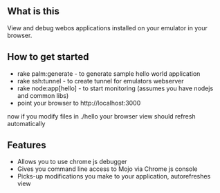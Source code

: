 ## What is this
View and debug webos applications installed on your emulator in your browser.

## How to get started
* rake palm:generate   - to generate sample hello world application
* rake ssh:tunnel      - to create tunnel for emulators webserver
* rake node:app[hello] - to start monitoring (assumes you have nodejs and common libs)
* point your browser to http://localhost:3000

now if you modify files in ./hello your browser view should refresh automatically

## Features
* Allows you to use chrome js debugger 
* Gives you command line access to Mojo via Chrome js console
* Picks-up modifications you make to your application, autorefreshes view

